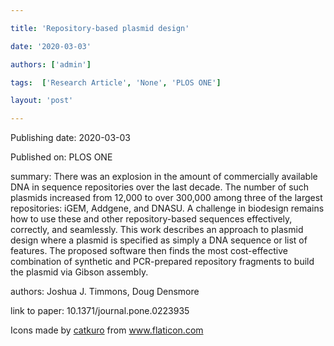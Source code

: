 ---
title: 'Repository-based plasmid design'
date: '2020-03-03'
authors: ['admin']
tags:  ['Research Article', 'None', 'PLOS ONE']
layout: 'post'
---
Publishing date: 2020-03-03

Published on: PLOS ONE

summary: There was an explosion in the amount of commercially available DNA in sequence repositories over the last decade. The number of such plasmids increased from 12,000 to over 300,000 among three of the largest repositories: iGEM, Addgene, and DNASU. A challenge in biodesign remains how to use these and other repository-based sequences effectively, correctly, and seamlessly. This work describes an approach to plasmid design where a plasmid is specified as simply a DNA sequence or list of features. The proposed software then finds the most cost-effective combination of synthetic and PCR-prepared repository fragments to build the plasmid via Gibson assembly. 

authors: Joshua J. Timmons, Doug Densmore

link to paper: 10.1371/journal.pone.0223935

Icons made by <a href="https://www.flaticon.com/free-icon/bookshelves_3576884" title="catkuro">catkuro</a> from <a href="https://www.flaticon.com/" title="Flaticon"> www.flaticon.com</a>